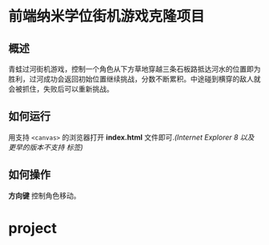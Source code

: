 
前端纳米学位街机游戏克隆项目
===============================

## 概述
青蛙过河街机游戏，控制一个角色从下方草地穿越三条石板路抵达河水的位置即为胜利，过河成功会返回初始位置继续挑战，分数不断累积。中途碰到横穿的敌人就会被抓住，失败后可以重新挑战。
## 如何运行
用支持 `<canvas>` 的浏览器打开 **index.html** 文件即可._(Internet Explorer 8 以及更早的版本不支持 <canvas> 标签)_
## 如何操作
**方向键** 控制角色移动。
# project
